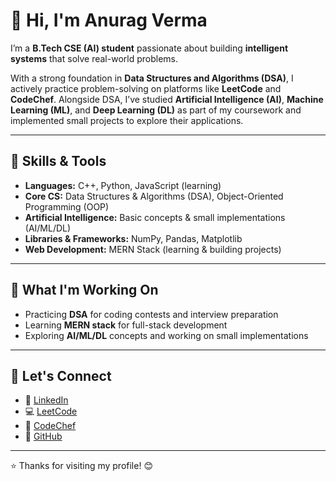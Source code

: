 # 👋 Hi, I'm **Anurag Verma**

I’m a **B.Tech CSE (AI) student** passionate about building **intelligent systems** that solve real-world problems.  

With a strong foundation in **Data Structures and Algorithms (DSA)**, I actively practice problem-solving on platforms like **LeetCode** and **CodeChef**. Alongside DSA, I’ve studied **Artificial Intelligence (AI)**, **Machine Learning (ML)**, and **Deep Learning (DL)** as part of my coursework and implemented small projects to explore their applications.  

---

## 🧠 Skills & Tools  
- **Languages:** C++, Python, JavaScript (learning)  
- **Core CS:** Data Structures & Algorithms (DSA), Object-Oriented Programming (OOP)  
- **Artificial Intelligence:** Basic concepts & small implementations (AI/ML/DL)  
- **Libraries & Frameworks:** NumPy, Pandas, Matplotlib  
- **Web Development:** MERN Stack (learning & building projects)  

---

## 🚀 What I'm Working On  
- Practicing **DSA** for coding contests and interview preparation  
- Learning **MERN stack** for full-stack development  
- Exploring **AI/ML/DL** concepts and working on small implementations  

---

## 🤝 Let's Connect  

- 🔗 [LinkedIn](https://www.linkedin.com/in/anuragverma4895/)  
- 💻 [LeetCode](https://leetcode.com/u/AnuragVerma4895/)  
- 🍜 [CodeChef](https://www.codechef.com/users/anuragverma489)  
- 🐙 [GitHub](https://github.com/AnuragVerma4895)  

---

⭐ Thanks for visiting my profile! 😊  
